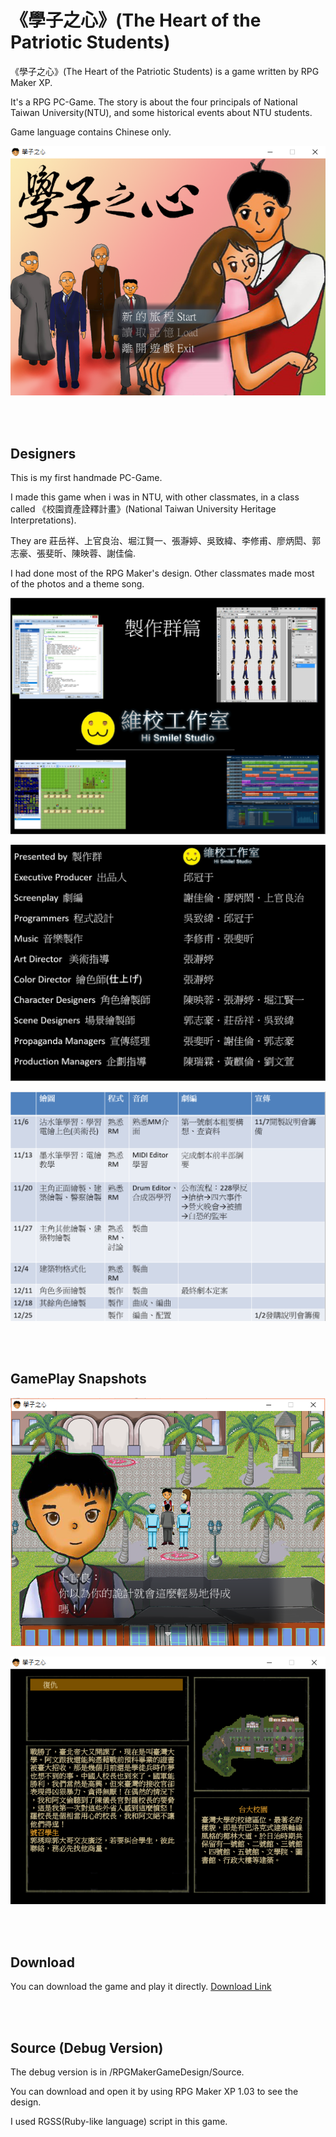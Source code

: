 # 《學子之心》(The Heart of the Patriotic Students)

《學子之心》(The Heart of the Patriotic Students) is a game written by RPG Maker XP.

It's a RPG PC-Game. The story is about the four principals of National Taiwan University(NTU), and some historical events about NTU students.

Game language contains Chinese only.

![](Images/Snapshot1.png)

<br><br/>

## Designers

This is my first handmade PC-Game.

I made this game when i was in NTU, with other classmates, in a class called 《校園資產詮釋計畫》(National Taiwan University Heritage Interpretations).  

They are 莊岳祥、上官良治、堀江賢一、張瀞婷、吳致緯、李修甫、廖炳閎、郭志豪、張斐昕、陳映蓉、謝佳倫.  

I had done most of the RPG Maker's design. Other classmates made most of the photos and a theme song.  

![](Images/Designers1.png)

![](Images/Designers2.png)

![](Images/Designers3.png)

<br><br/>

## GamePlay Snapshots

![](Images/Snapshot2.png)

![](Images/Snapshot3.png)

<br><br/>

## Download

You can download the game and play it directly. [Download Link](/Builds/《學子之心》1.01安裝檔.exe) 

<br><br/>

## Source (Debug Version)

The debug version is in /RPGMakerGameDesign/Source.

You can download and open it by using RPG Maker XP 1.03 to see the design.  

I used RGSS(Ruby-like language) script in this game.  
